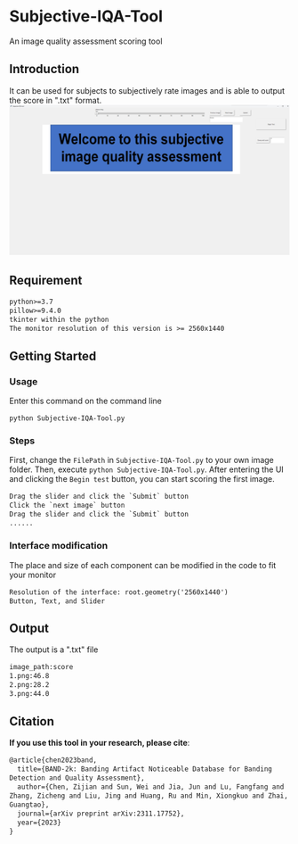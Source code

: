 # Subjective-IQA-Tool
An image quality assessment scoring tool

## Introduction
It can be used for subjects to subjectively rate images and is able to output the score in ".txt" format.
![Overview of the interface](https://github.com/zijianchen98/Subjective-IQA-Tool/blob/main/overview.png)

## Requirement
```
python>=3.7
pillow>=9.4.0
tkinter within the python
The monitor resolution of this version is >= 2560x1440 
```

## Getting Started
### Usage
Enter this command on the command line
```
python Subjective-IQA-Tool.py
```
### Steps
First, change the `FilePath` in  `Subjective-IQA-Tool.py` to your own image folder. Then, execute `python Subjective-IQA-Tool.py`. After entering the UI and clicking the `Begin test` button, you can start scoring the first image. 
```
Drag the slider and click the `Submit` button
Click the `next image` button
Drag the slider and click the `Submit` button
......

```
### Interface modification
The place and size of each component can be modified in the code to fit your monitor
```
Resolution of the interface: root.geometry('2560x1440')
Button, Text, and Slider
```

## Output
The output is a ".txt" file
```
image_path:score
1.png:46.8
2.png:28.2
3.png:44.0
```


## Citation
**If you use this tool in your research, please cite**:
```
@article{chen2023band,
  title={BAND-2k: Banding Artifact Noticeable Database for Banding Detection and Quality Assessment},
  author={Chen, Zijian and Sun, Wei and Jia, Jun and Lu, Fangfang and Zhang, Zicheng and Liu, Jing and Huang, Ru and Min, Xiongkuo and Zhai, Guangtao},
  journal={arXiv preprint arXiv:2311.17752},
  year={2023}
}
```

